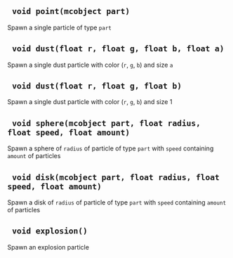 ## ` void point(mcobject part)`
Spawn a single particle of type `part`

## ` void dust(float r, float g, float b, float a)`
Spawn a single dust particle with color (`r`, `g`, `b`) and size `a`

## ` void dust(float r, float g, float b)`
Spawn a single dust particle with color (`r`, `g`, `b`) and size 1

## ` void sphere(mcobject part, float radius, float speed, float amount)`
Spawn a sphere of `radius` of particle of type `part` with `speed` containing `amount` of particles

## ` void disk(mcobject part, float radius, float speed, float amount)`
Spawn a disk of `radius` of particle of type `part` with `speed` containing `amount` of particles

## ` void explosion()`
Spawn an explosion particle


